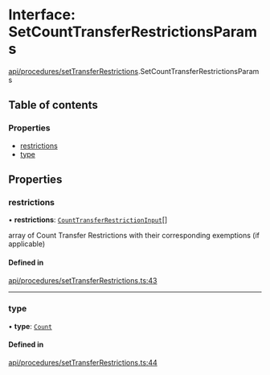 # Interface: SetCountTransferRestrictionsParams

[api/procedures/setTransferRestrictions](../wiki/api.procedures.setTransferRestrictions).SetCountTransferRestrictionsParams

## Table of contents

### Properties

- [restrictions](../wiki/api.procedures.setTransferRestrictions.SetCountTransferRestrictionsParams#restrictions)
- [type](../wiki/api.procedures.setTransferRestrictions.SetCountTransferRestrictionsParams#type)

## Properties

### restrictions

• **restrictions**: [`CountTransferRestrictionInput`](../wiki/types.CountTransferRestrictionInput)[]

array of Count Transfer Restrictions with their corresponding exemptions (if applicable)

#### Defined in

[api/procedures/setTransferRestrictions.ts:43](https://github.com/PolymathNetwork/polymesh-sdk/blob/31dfa0dc/src/api/procedures/setTransferRestrictions.ts#L43)

___

### type

• **type**: [`Count`](../wiki/types.TransferRestrictionType#count)

#### Defined in

[api/procedures/setTransferRestrictions.ts:44](https://github.com/PolymathNetwork/polymesh-sdk/blob/31dfa0dc/src/api/procedures/setTransferRestrictions.ts#L44)
